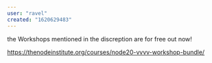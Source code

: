 ```yaml
---
user: "ravel"
created: "1620629483"
---
```


the Workshops mentioned in the discreption are for free out now!

https://thenodeinstitute.org/courses/node20-vvvv-workshop-bundle/
